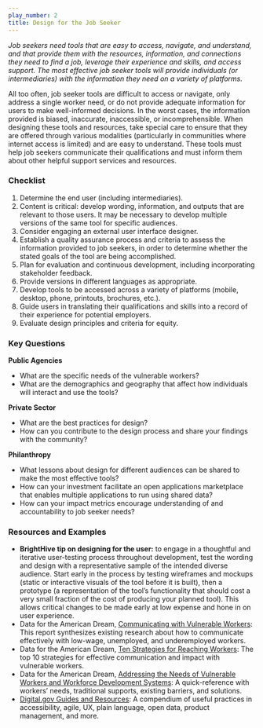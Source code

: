 ```yaml
---
play_number: 2
title: Design for the Job Seeker
---
```


*Job seekers need tools that are easy to access, navigate, and understand, and that provide them with the resources, information, and connections they need to find a job, leverage their experience and skills, and access support. The most effective job seeker tools will provide individuals (or intermediaries) with the information they need on a variety of platforms.*

All too often, job seeker tools are difficult to access or navigate, only address a single worker need, or do not provide adequate information for users to make well-informed decisions. In the worst cases, the information provided is biased, inaccurate, inaccessible, or incomprehensible. When designing these tools and resources, take special care to ensure that they are offered through various modalities (particularly in communities where internet access is limited) and are easy to understand. These tools must help job seekers communicate their qualifications and must inform them about other helpful support services and resources.

### Checklist
1. Determine the end user (including intermediaries).
2. Content is critical: develop wording, information, and outputs that are relevant to those users. It may be necessary to develop multiple versions of the same tool for specific audiences.
3. Consider engaging an external user interface designer.
4. Establish a quality assurance process and criteria to assess the information provided to job seekers, in order to determine whether the stated goals of the tool are being accomplished.
5. Plan for evaluation and continuous development, including incorporating stakeholder feedback. 
6. Provide versions in different languages as appropriate.
7. Develop tools to be accessed across a variety of platforms (mobile, desktop, phone, printouts, brochures, etc.).
8. Guide users in translating their qualifications and skills into a record of their experience for potential employers.
9. Evaluate design principles and criteria for equity.

### Key Questions
**Public Agencies**
- What are the specific needs of the vulnerable workers?
- What are the demographics and geography that affect how individuals will interact and use the tools?

**Private Sector**
- What are the best practices for design?
- How can you contribute to the design process and share your findings with the community?

**Philanthropy**
- What lessons about design for different audiences can be shared to make the most effective tools?
- How can your investment facilitate an open applications marketplace that enables multiple applications to run using shared data?
- How can your impact metrics encourage understanding of and accountability to job seeker needs?

### Resources and Examples
- **BrightHive tip on designing for the user:** to engage in a thoughtful and iterative user-testing process throughout development, test the wording and design with a representative sample of the intended diverse audience. Start early in the process by testing wireframes and mockups (static or interactive visuals of the tool before it is built), then a prototype (a representation of the tool’s functionality that should cost a very small fraction of the cost of producing your planned tool). This allows critical changes to be made early at low expense and hone in on user experience.
- Data for the American Dream, [Communicating with Vulnerable Workers](https://d4ad.com/wp-content/uploads/2020/06/Communication-Research-Brief.pdf): This report synthesizes existing research about how to communicate effectively with low-wage, unemployed, and underemployed workers. 
- Data for the American Dream, [Ten Strategies for Reaching Workers](https://d4ad.com/wp-content/uploads/2020/06/D4AD-Needs-of-Workers.pdf): The top 10 strategies for effective communication and impact with vulnerable workers.
- Data for the American Dream, [Addressing the Needs of Vulnerable Workers and Workforce Development Systems](https://d4ad.com/wp-content/uploads/2020/06/D4AD-Needs-of-Workers.pdf): A quick-reference with workers’ needs, traditional supports, existing barriers, and solutions.
- [Digital.gov Guides and Resources](https://digital.gov/resources/): A compendium of useful practices in accessibility, agile, UX, plain language, open data, product management, and more.
